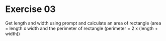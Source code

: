 # Exercise 03
Get length and width using prompt and calculate an area of rectangle (area = length x width and the perimeter of rectangle (perimeter = 2 x (length + width))